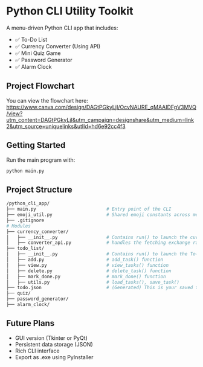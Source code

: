 # Python CLI Utility Toolkit

A menu-driven Python CLI app that includes:

- ✅ To-Do List
- ✅ Currency Converter (Using API)
- ✅ Mini Quiz Game
- ✅ Password Generator
- ✅ Alarm Clock

## Project Flowchart

You can view the flowchart here: https://www.canva.com/design/DAGtPGkyLjI/OcvNAURE_qMAAIDFgV3MVQ/view?utm_content=DAGtPGkyLjI&utm_campaign=designshare&utm_medium=link2&utm_source=uniquelinks&utlId=hd6e92cc4f3

## Getting Started

Run the main program with:

```bash
python main.py
```

## Project Structure

```bash
/python_cli_app/
├── main.py                          # Entry point of the CLI
├── emoji_util.py                    # Shared emoji constants across modules
├── .gitignore
# Modules
├── currency_converter/
│   ├── __init__.py                  # Contains run() to launch the currency converter
│   ├── converter_api.py             # handles the fetching exchange rates
├── todo_list/
│   ├── __init__.py                  # Contains run() to launch the To-Do List
│   ├── add.py                       # add_task() function
│   ├── view.py                      # view_tasks() function
│   ├── delete.py                    # delete_task() function
│   ├── mark_done.py                 # mark_done() function
│   ├── utils.py                     # load_tasks(), save_task()
├── todo.json                        # (Generated) This is your saved task data (excluded from Git)
├── quiz/
├── password_generator/
├── alarm_clock/
```

## Future Plans

- GUI version (Tkinter or PyQt)
- Persistent data storage (JSON)
- Rich CLI interface
- Export as .exe using PyInstaller
